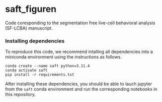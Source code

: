 # saft_figuren

Code coresponding to the segmentation free live-cell behavioral analysis (SF-LCBA) manuscript.

### Installing dependencies

To reproduce this code, we recommend intalling all dependencies into a miniconda environment using the instructions as follows.

```
conda create --name saft python=3.11.4
conda activate saft
pip install -r requirements.txt
```

After installing these dependencies, you should be able to lauch jupyter from the `saft` conda environment and run the corresponding notebooks in this repository.
